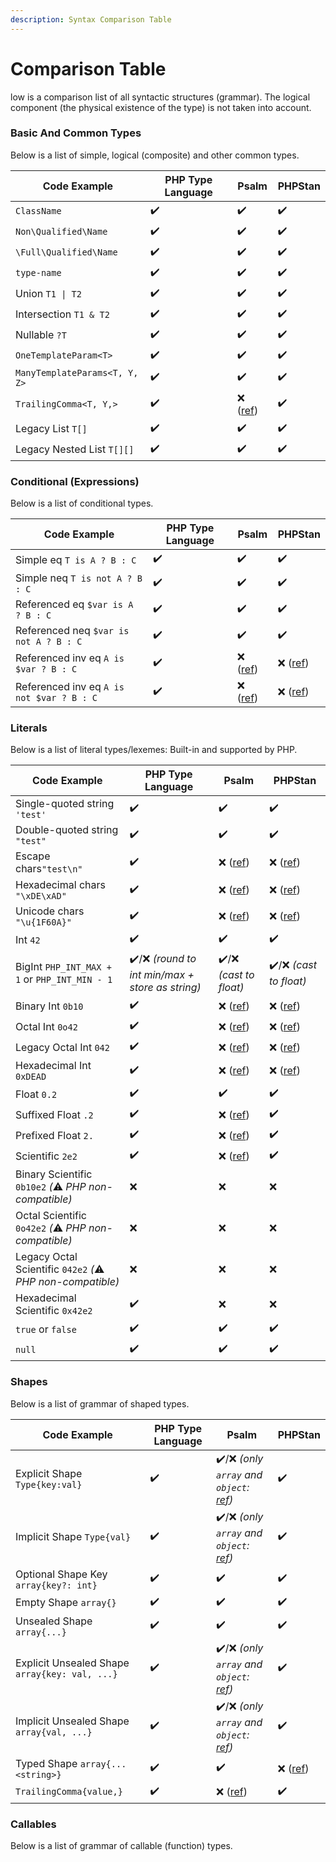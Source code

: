 ```yaml
---
description: Syntax Comparison Table
---
```


# Comparison Table

low is a comparison list of all syntactic structures (grammar). The logical component (the physical existence of the type) is not taken into account.

### Basic And Common Types

Below is a list of simple, logical (composite) and other common types.

| Code Example                  | PHP Type Language | Psalm                                     | PHPStan |
| ----------------------------- | ----------------- | ----------------------------------------- | ------- |
| `ClassName`                   | ✔️                | ✔️                                        | ✔️      |
| `Non\Qualified\Name`          | ✔️                | ✔️                                        | ✔️      |
| `\Full\Qualified\Name`        | ✔️                | ✔️                                        | ✔️      |
| `type-name`                   | ✔️                | ✔️                                        | ✔️      |
| Union `T1 \| T2`              | ✔️                | ✔️                                        | ✔️      |
| Intersection `T1 & T2`        | ✔️                | ✔️                                        | ✔️      |
| Nullable `?T`                 | ✔️                | ✔️                                        | ✔️      |
| `OneTemplateParam<T>`         | ✔️                | ✔️                                        | ✔️      |
| `ManyTemplateParams<T, Y, Z>` | ✔️                | ✔️                                        | ✔️      |
| `TrailingComma<T, Y,>`        | ✔️                | ❌ ([ref](https://psalm.dev/r/866c32c49d)) | ✔️      |
| Legacy List `T[]`             | ✔️                | ✔️                                        | ✔️      |
| Legacy Nested List `T[][]`    | ✔️                | ✔️                                        | ✔️      |

### Conditional (Expressions)

Below is a list of conditional types.

| Code Example                              | PHP Type Language | Psalm                                     | PHPStan                                                               |
| ----------------------------------------- | ----------------- | ----------------------------------------- | --------------------------------------------------------------------- |
| Simple eq `T is A ? B : C`                | ✔️                | ✔️                                        | ✔️                                                                    |
| Simple neq `T is not A ? B : C`           | ✔️                | ✔️                                        | ✔️                                                                    |
| Referenced eq `$var is A ? B : C`         | ✔️                | ✔️                                        | ✔️                                                                    |
| Referenced neq `$var is not A ? B : C`    | ✔️                | ✔️                                        | ✔️                                                                    |
| Referenced inv eq `A is $var ? B : C`     | ✔️                | ❌ ([ref](https://psalm.dev/r/c70473ea70)) | ❌ ([ref](https://phpstan.org/r/dc886f85-85b6-46b4-9a21-a37a90e6b0c9)) |
| Referenced inv eq `A is not $var ? B : C` | ✔️                | ❌ ([ref](https://psalm.dev/r/ebe7c053d6)) | ❌ ([ref](https://phpstan.org/r/0b7b5621-cec4-4967-be6f-3bca3c032df9)) |

### Literals

Below is a list of literal types/lexemes: Built-in and supported by PHP.

| Code Example                                                | PHP Type Language                               | Psalm                                     | PHPStan                                                               |
| ----------------------------------------------------------- | ----------------------------------------------- | ----------------------------------------- | --------------------------------------------------------------------- |
| Single-quoted string `'test'`                               | ✔️                                              | ✔️                                        | ✔️                                                                    |
| Double-quoted string `"test"`                               | ✔️                                              | ✔️                                        | ✔️                                                                    |
| Escape chars`"test\n"`                                      | ✔️                                              | ❌ ([ref](https://psalm.dev/r/a4763e39ea)) | ❌ ([ref](https://phpstan.org/r/ef392d41-f4e5-474c-8426-4ecdc583080a)) |
| Hexadecimal chars `"\xDE\xAD"`                              | ✔️                                              | ❌ ([ref](https://psalm.dev/r/ce7cdf12ba)) | ❌ ([ref](https://phpstan.org/r/06c7f670-4db4-433b-b181-d3c8b7219980)) |
| Unicode chars `"\u{1F60A}"`                                 | ✔️                                              | ❌ ([ref](https://psalm.dev/r/73412b8746)) | ❌ ([ref](https://phpstan.org/r/ebfdf3b6-e8e2-413d-adc5-a56ddd564bab)) |
| Int `42`                                                    | ✔️                                              | ✔️                                        | ✔️                                                                    |
| BigInt `PHP_INT_MAX + 1` or `PHP_INT_MIN - 1`               | ✔️/❌ _(round to int min/max + store as string)_ | ✔️/❌ _(cast to float)_                    | ✔️/❌ _(cast to float)_                                                |
| Binary Int `0b10`                                           | ✔️                                              | ❌ ([ref](https://psalm.dev/r/75794af443)) | ❌ ([ref](https://phpstan.org/r/79283030-f55e-4eb1-8b6b-2bdbc4083d30)) |
| Octal Int `0o42`                                            | ✔️                                              | ❌ ([ref](https://psalm.dev/r/8552461d46)) | ❌ ([ref](https://phpstan.org/r/362869d4-5b65-441c-8708-f9f32993b560)) |
| Legacy Octal Int `042`                                      | ✔️                                              | ❌ ([ref](https://psalm.dev/r/e4ab56c714)) | ❌ ([ref](https://phpstan.org/r/20f18b17-94c8-403c-8ad7-14058eb8a0ef)) |
| Hexadecimal Int `0xDEAD`                                    | ✔️                                              | ❌ ([ref](https://psalm.dev/r/60176a85f4)) | ❌ ([ref](https://phpstan.org/r/f9fcaaa6-384e-4d58-b38c-8a51f091abf8)) |
| Float `0.2`                                                 | ✔️                                              | ✔️                                        | ✔️                                                                    |
| Suffixed Float `.2`                                         | ✔️                                              | ❌ ([ref](https://psalm.dev/r/816ae7db23)) | ✔️                                                                    |
| Prefixed Float `2.`                                         | ✔️                                              | ❌ ([ref](https://psalm.dev/r/053808f77b)) | ✔️                                                                    |
| Scientific `2e2`                                            | ✔️                                              | ❌ ([ref](https://psalm.dev/r/fbd87ab0b6)) | ✔️                                                                    |
| Binary Scientific `0b10e2` _(_⚠️ _PHP non-compatible)_      | ❌                                               | ❌                                         | ❌                                                                     |
| Octal Scientific `0o42e2` _(_⚠️ _PHP non-compatible)_       | ❌                                               | ❌                                         | ❌                                                                     |
| Legacy Octal Scientific `042e2` _(_⚠️ _PHP non-compatible)_ | ❌                                               | ❌                                         | ❌                                                                     |
| Hexadecimal Scientific `0x42e2`                             | ✔️                                              | ❌                                         | ❌                                                                     |
| `true` or `false`                                           | ✔️                                              | ✔️                                        | ✔️                                                                    |
| `null`                                                      | ✔️                                              | ✔️                                        | ✔️                                                                    |

### Shapes

Below is a list of grammar of shaped types.

| Code Example                                   | PHP Type Language | Psalm                                                                         | PHPStan                                                               |
| ---------------------------------------------- | ----------------- | ----------------------------------------------------------------------------- | --------------------------------------------------------------------- |
| Explicit Shape `Type{key:val}`                 | ✔️                | ✔️/❌ _(only `array` and `object`:_ [_ref_](https://psalm.dev/r/4ec6feecc1)_)_ | ✔️                                                                    |
| Implicit Shape `Type{val}`                     | ✔️                | ✔️/❌ _(only `array` and `object`:_ [_ref_](https://psalm.dev/r/932713f109)_)_ | ✔️                                                                    |
| Optional Shape Key `array{key?: int}`          | ✔️                | ✔️                                                                            | ✔️                                                                    |
| Empty Shape `array{}`                          | ✔️                | ✔️                                                                            | ✔️                                                                    |
| Unsealed Shape `array{...}`                    | ✔️                | ✔️                                                                            | ✔️                                                                    |
| Explicit Unsealed Shape `array{key: val, ...}` | ✔️                | ✔️/❌ _(only `array` and `object`:_ [_ref_](https://psalm.dev/r/00688c401a)_)_ | ✔️                                                                    |
| Implicit Unsealed Shape `array{val, ...}`      | ✔️                | ✔️/❌ _(only `array` and `object`:_ [_ref_](https://psalm.dev/r/d346e9704b)_)_ | ✔️                                                                    |
| Typed Shape `array{...<string>}`               | ✔️                | ✔️                                                                            | ❌ ([ref](https://phpstan.org/r/401619e4-36a2-4c30-94eb-16c40a62c7ad)) |
| `TrailingComma{value,}`                        | ✔️                | ❌ ([ref](https://psalm.dev/r/d63771c22a))                                     | ✔️                                                                    |

### Callables

Below is a list of grammar of callable (function) types.

